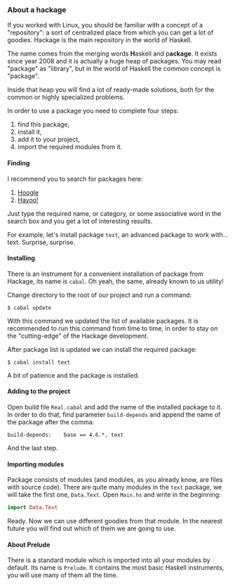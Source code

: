 ### About a hackage ###

If you worked with Linux, you should be familiar with а concept of a "repository":
a sort of centralized place from which you can get a lot of goodies. Hackage is the
main repository in the world of Haskell.

The name comes from the merging words **H**askell and p**ackage**. It exists
since year 2008 and it is actually a huge heap of packages. You may read "package"
as "library", but in the world of Haskell the common concept is "package".

Inside that heap you will find a lot of ready-made solutions, both for the common or
highly specialized problems.

In order to use a package you need to complete four steps:

1. find this package,
2. install it,
3. add it to your project,
4. import the required modules from it.

#### Finding ####

I recommend you to search for packages here:

1. [Hoogle](http://www.haskell.org/hoogle)
2. [Hayoo!](http://holumbus.fh-wedel.de/hayoo/hayoo.html)

Just type the required name, or category, or some associative word in the search
box and you get a lot of interesting results.

For example, let's install package `text`, an advanced package to work with...
text. Surprise, surprise.

#### Installing ####

There is an instrument for a convenient installation of package from Hackage,
its name is `cabal`. Oh yeah, the same, already known to us utility!

Change directory to the root of our project and run a command:

	$ cabal update

With this command we updated the list of available packages. It is recommended
to run this command from time to time, in order to stay on the "cutting-edge"
of the Hackage development.

After package list is updated we can install the required package:

	$ cabal install text

A bit of patience and the package is installed.

#### Adding to the project ####

Open build file `Real.cabal` and add the name of the installed package to it.
In order to do that, find parameter `build-depends` and append the name
of the package after the comma:

	build-depends:    base == 4.6.*, text

And the last step.

#### Importing modules ####

Package consists of modules (and modules, as you already know, are files with
source code). There are quite many modules in the `text` package, we will take
the first one, `Data.Text`. Open `Main.hs` and write in the beginning:

```haskell
import Data.Text
```

Ready. Now we can use different goodies from that module. In the nearest future
you will find out which of them we are going to use.

#### About Prelude ####

There is a standard module which is imported into all your modules by default.
Its name is `Prelude`. It contains the most basic Haskell instruments, you will
use many of them all the time.
